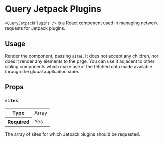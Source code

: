 Query Jetpack Plugins
=================

`<QueryJetpackPlugins />` is a React component used in managing network requests for Jetpack plugins.

## Usage

Render the component, passing `sites`. It does not accept any children, nor does it render any elements to the page. You can use it adjacent to other sibling components which make use of the fetched data made available through the global application state.

## Props

### `sites`

<table>
	<tr><th>Type</th><td>Array</td></tr>
	<tr><th>Required</th><td>Yes</td></tr>
</table>

The array of sites for which Jetpack plugins should be requested.

